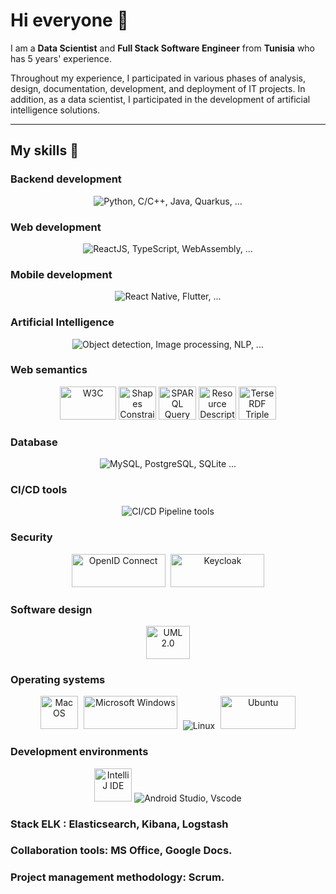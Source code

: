 # Hi everyone :wave:

I am a **Data Scientist** and **Full Stack Software Engineer** from **Tunisia** who has 5 years' experience.

Throughout my experience, I participated in various phases of analysis, design, documentation, development, and deployment of IT projects.
In addition, as a data scientist, I participated in the development of artificial intelligence solutions.
__________________
## My skills 📜

### Backend development
<p align="center">
    <img src="https://skillicons.dev/icons?i=py,fastapi,flask,c,cpp,java,hibernate,maven,spring"  alt="Python, C/C++, Java, Quarkus, ..."/>
</p>

### Web development
<p align="center">
    <img src="https://skillicons.dev/icons?i=html,css,react,js,ts,wasm"  alt="ReactJS, TypeScript, WebAssembly, ..."/>
</p>

### Mobile development
<p align="center">
    <img src="https://skillicons.dev/icons?i=react,flutter"  alt="React Native, Flutter, ..."/>
</p>


### Artificial Intelligence
<p align="center">
    <img src="https://skillicons.dev/icons?i=py,r,tensorflow"  alt="Object detection, Image processing, NLP, ..."/>
</p>

### Web semantics
<p align="center">
    <img src="https://www.w3.org/2008/site/images/logo-w3c-mobile-lg" width="90" height="53" alt="W3C">
    <img src="https://cygri.github.io/rdf-logos/svg/shacl.svg" width="60" height="53" alt="Shapes Constraint Language">
    <img src="https://cygri.github.io/rdf-logos/svg/sparql.svg" width="60" height="53" alt="SPARQL Query Language for RDF">
    <img src="https://cygri.github.io/rdf-logos/svg/rdf.svg" width="60" height="53" alt="Resource Description Framework">
    <img src="https://cygri.github.io/rdf-logos/svg/turtle.svg" width="60" height="53" alt="Terse RDF Triple Language">
</p>

### Database
<p align="center">
    <img src="https://skillicons.dev/icons?i=mysql,postgres,sqlite"  alt="MySQL, PostgreSQL, SQLite ..."/>
</p>

### CI/CD tools
<p align="center">
    <img src="https://skillicons.dev/icons?i=jenkins,git,docker,kubernetes"  alt="CI/CD Pipeline tools"/> 
</p>

### Security
<p align="center">
<img src="https://openid.net/wp-content/uploads/2022/11/df-l-oix-l-openid_rgb-300dpi.png" width="150" height="53" alt="OpenID Connect">
<img src="https://www.keycloak.org/resources/images/logo.svg" width="150" height="53" alt="Keycloak" style="margin-left:5px">
</p>

### Software design
<p align="center"><img src="https://upload.wikimedia.org/wikipedia/commons/d/d5/UML_logo.svg" width="70" height="53" alt="UML 2.0"></p>

### Operating systems
<p align="center">
    <img src="https://developer.apple.com/licensing-trademarks/images/mac-logo.svg" width="60" height="53" alt="Mac OS" style="margin-right:5px">
    <img src="https://news.microsoft.com/wp-content/uploads/prod/sites/113/2017/05/Windows-10-Logo.png" width="150" height="53" alt="Microsoft Windows" style="margin-right:5px">
    <img src="https://skillicons.dev/icons?i=linux"  alt="Linux"/>
    <img src="https://assets.ubuntu.com/v1/a7e3c509-Canonical%20Ubuntu.svg" width="120" height="53" alt="Ubuntu" style="margin-left:5px">
</p>

### Development environments
<p align="center">
    <img src="https://upload.wikimedia.org/wikipedia/commons/9/9c/IntelliJ_IDEA_Icon.svg" width="60" height="53" alt="IntelliJ IDE">
    <img src="https://skillicons.dev/icons?i=androidstudio,vscode"  alt="Android Studio, Vscode"/>
</p>

### Stack ELK : Elasticsearch, Kibana, Logstash
### Collaboration tools: MS Office, Google Docs.
### Project management methodology: Scrum.

